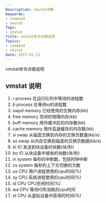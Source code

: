 ```yaml
---
Description: vmstat详解
Keywords:
- command
- vmstat
Tags:
- vmstat
Title: vmstat命令详细说明
Topics:
- command
- vmstat
date: 2017-01-11
---
```


vmstat命令详细说明

##  vmstat 说明

1. r process 在运行队列中等待的进程数
2. b process 在等待io的进程数
3. swpd memory 已经使用的交换内存(kb)
4. free memory 空闲的物理内存(kb)
5. buff memory 用作缓冲区的内存数(kb)
6. cache memory 用作高速缓存的内存数(kb)
7. si swap 从磁盘交换到内存的交换页数量(kb/s)
8. so swap 从内存交换到磁盘的交换页数据(kb/s)
9. bi IO 发送到块设备的块数(块/秒)
10. bo IO 从块设备中接收的块数(块/秒)
11. in system 每秒的中断数，包括时钟中断
12. cs system 每秒的上下文切换的次数
13. us CPU 用户进程使用的cpu时间(%)
14. sy CPU 系统进程使用的cpu时间(%)
15. id CPU CPU空闲时间(%)
16. wa CPU 等待IO所消耗的cpu时间
17. st CPU 从虚拟设备中获得的时间(%)
